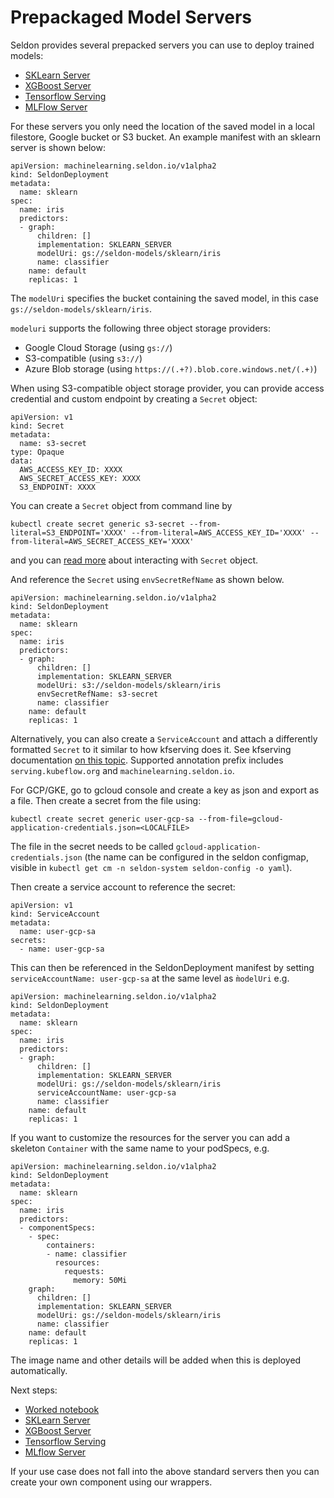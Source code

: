 # Prepackaged Model Servers

Seldon provides several prepacked servers you can use to deploy trained models:

 * [SKLearn Server](./sklearn.html)
 * [XGBoost Server](xgboost.html)
 * [Tensorflow Serving](tensorflow.html)
 * [MLFlow Server](mlflow.html)

For these servers you only need the location of the saved model in a local filestore, Google bucket or S3 bucket. An example manifest with an sklearn server is shown below:

```
apiVersion: machinelearning.seldon.io/v1alpha2
kind: SeldonDeployment
metadata:
  name: sklearn
spec:
  name: iris
  predictors:
  - graph:
      children: []
      implementation: SKLEARN_SERVER
      modelUri: gs://seldon-models/sklearn/iris
      name: classifier
    name: default
    replicas: 1
```

The `modelUri` specifies the bucket containing the saved model, in this case `gs://seldon-models/sklearn/iris`.

`modeluri` supports the following three object storage providers:

  * Google Cloud Storage (using `gs://`)
  * S3-compatible (using `s3://`)
  * Azure Blob storage (using `https://(.+?).blob.core.windows.net/(.+)`)
  
When using S3-compatible object storage provider, you can provide access credential and custom endpoint by creating a `Secret` object:

```
apiVersion: v1
kind: Secret
metadata:
  name: s3-secret
type: Opaque
data:
  AWS_ACCESS_KEY_ID: XXXX
  AWS_SECRET_ACCESS_KEY: XXXX
  S3_ENDPOINT: XXXX
```

You can create a `Secret` object from command line by

```
kubectl create secret generic s3-secret --from-literal=S3_ENDPOINT='XXXX' --from-literal=AWS_ACCESS_KEY_ID='XXXX' --from-literal=AWS_SECRET_ACCESS_KEY='XXXX'
```

and you can [read more](https://kubernetes.io/docs/concepts/configuration/secret/) about interacting with `Secret` object.

And reference the `Secret` using `envSecretRefName` as shown below.

```
apiVersion: machinelearning.seldon.io/v1alpha2
kind: SeldonDeployment
metadata:
  name: sklearn
spec:
  name: iris
  predictors:
  - graph:
      children: []
      implementation: SKLEARN_SERVER
      modelUri: s3://seldon-models/sklearn/iris
      envSecretRefName: s3-secret
      name: classifier
    name: default
    replicas: 1
```

Alternatively, you can also create a `ServiceAccount` and attach a differently formatted `Secret` to it similar to how kfserving does it.  See kfserving documentation [on this topic](https://github.com/kubeflow/kfserving/tree/master/docs/samples/s3).  Supported annotation prefix includes `serving.kubeflow.org` and `machinelearning.seldon.io`.

For GCP/GKE, go to gcloud console and create a key as json and export as a file. Then create a secret from the file using:
```
kubectl create secret generic user-gcp-sa --from-file=gcloud-application-credentials.json=<LOCALFILE>
```
The file in the secret needs to be called `gcloud-application-credentials.json` (the name can be configured in the seldon configmap, visible in `kubectl get cm -n seldon-system seldon-config -o yaml`).

Then create a service account to reference the secret:
```
apiVersion: v1
kind: ServiceAccount
metadata:
  name: user-gcp-sa
secrets:
  - name: user-gcp-sa
```

This can then be referenced in the SeldonDeployment manifest by setting `serviceAccountName: user-gcp-sa` at the same level as `m̀odelUri` e.g.


```
apiVersion: machinelearning.seldon.io/v1alpha2
kind: SeldonDeployment
metadata:
  name: sklearn
spec:
  name: iris
  predictors:
  - graph:
      children: []
      implementation: SKLEARN_SERVER
      modelUri: gs://seldon-models/sklearn/iris
      serviceAccountName: user-gcp-sa
      name: classifier
    name: default
    replicas: 1
```

If you want to customize the resources for the server you can add a skeleton `Container` with the same name to your podSpecs, e.g.

```
apiVersion: machinelearning.seldon.io/v1alpha2
kind: SeldonDeployment
metadata:
  name: sklearn
spec:
  name: iris
  predictors:
  - componentSpecs:
    - spec:
        containers:
        - name: classifier
          resources:
            requests:
              memory: 50Mi
    graph:
      children: []
      implementation: SKLEARN_SERVER
      modelUri: gs://seldon-models/sklearn/iris
      name: classifier
    name: default
    replicas: 1

```

The image name and other details will be added when this is deployed automatically.

Next steps:

   * [Worked notebook](../examples/server_examples.html)
   * [SKLearn Server](./sklearn.html)
   * [XGBoost Server](xgboost.html)
   * [Tensorflow Serving](tensorflow.html)
   * [MLflow Server](mlflow.html)

If your use case does not fall into the above standard servers then you can create your own component using our wrappers.

